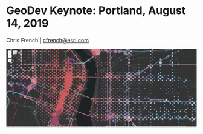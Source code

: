 # GeoDev Keynote: Portland, August 14, 2019

Chris French | [cfrench@esri.com](mailto:cfrench@esri.com)

![presentation screenshot of makehsift GIS of Portland Transit](assets/screenshot.png)


